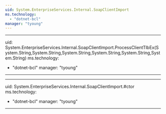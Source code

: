```yaml
---
uid: System.EnterpriseServices.Internal.SoapClientImport
ms.technology: 
  - "dotnet-bcl"
manager: "tyoung"
---
```


---
uid: System.EnterpriseServices.Internal.SoapClientImport.ProcessClientTlbEx(System.String,System.String,System.String,System.String,System.String,System.String)
ms.technology: 
  - "dotnet-bcl"
manager: "tyoung"
---

---
uid: System.EnterpriseServices.Internal.SoapClientImport.#ctor
ms.technology: 
  - "dotnet-bcl"
manager: "tyoung"
---
